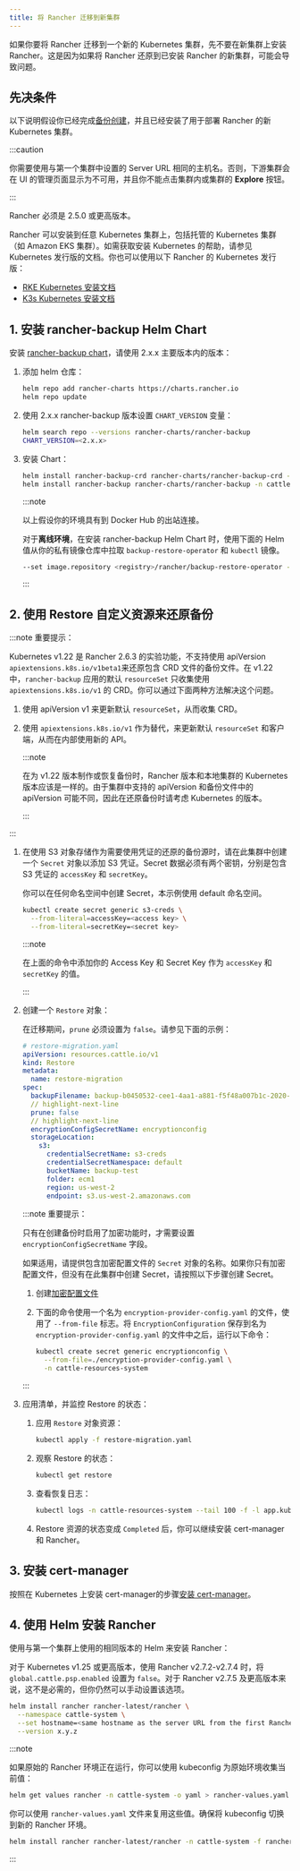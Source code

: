 ```yaml
---
title: 将 Rancher 迁移到新集群
---
```


如果你要将 Rancher 迁移到一个新的 Kubernetes 集群，先不要在新集群上安装 Rancher。这是因为如果将 Rancher 还原到已安装 Rancher 的新集群，可能会导致问题。

## 先决条件

以下说明假设你已经完成[备份创建](back-up-rancher.md)，并且已经安装了用于部署 Rancher 的新 Kubernetes 集群。

:::caution

你需要使用与第一个集群中设置的 Server URL 相同的主机名。否则，下游集群会在 UI 的管理页面显示为不可用，并且你不能点击集群内或集群的 **Explore** 按钮。

:::

Rancher 必须是 2.5.0 或更高版本。

Rancher 可以安装到任意 Kubernetes 集群上，包括托管的 Kubernetes 集群（如 Amazon EKS 集群）。如需获取安装 Kubernetes 的帮助，请参见 Kubernetes 发行版的文档。你也可以使用以下 Rancher 的 Kubernetes 发行版：

- [RKE Kubernetes 安装文档](https://rancher.com/docs/rke/latest/en/installation/)
- [K3s Kubernetes 安装文档](https://rancher.com/docs/k3s/latest/en/installation/)

## 1. 安装 rancher-backup Helm Chart

安装 [rancher-backup chart](https://github.com/rancher/backup-restore-operator/tags)，请使用 2.x.x 主要版本内的版本：

1. 添加 helm 仓库：

   ```bash
   helm repo add rancher-charts https://charts.rancher.io
   helm repo update
   ```

1. 使用 2.x.x rancher-backup 版本设置 `CHART_VERSION` 变量：
   ```bash
   helm search repo --versions rancher-charts/rancher-backup
   CHART_VERSION=<2.x.x>
   ```

1. 安装 Chart：
   ```bash
   helm install rancher-backup-crd rancher-charts/rancher-backup-crd -n cattle-resources-system --create-namespace --version $CHART_VERSION
   helm install rancher-backup rancher-charts/rancher-backup -n cattle-resources-system --version $CHART_VERSION
   ```

   :::note

   以上假设你的环境具有到 Docker Hub 的出站连接。

   对于**离线环境**，在安装 rancher-backup Helm Chart 时，使用下面的 Helm 值从你的私有镜像仓库中拉取 `backup-restore-operator` 和 `kubectl` 镜像。

   ```bash
   --set image.repository <registry>/rancher/backup-restore-operator --set global.kubectl.repository=<registry>/rancher/kubectl
   ```

   :::

## 2. 使用 Restore 自定义资源来还原备份

:::note 重要提示：

Kubernetes v1.22 是 Rancher 2.6.3 的实验功能，不支持使用 apiVersion `apiextensions.k8s.io/v1beta1`来还原包含 CRD 文件的备份文件。在 v1.22 中，`rancher-backup` 应用的默认 `resourceSet` 只收集使用 `apiextensions.k8s.io/v1` 的 CRD。你可以通过下面两种方法解决这个问题。

1. 使用 apiVersion v1 来更新默认 `resourceSet`，从而收集 CRD。
1. 使用 `apiextensions.k8s.io/v1` 作为替代，来更新默认 `resourceSet` 和客户端，从而在内部使用新的 API。

   :::note

   在为 v1.22 版本制作或恢复备份时，Rancher 版本和本地集群的 Kubernetes 版本应该是一样的。由于集群中支持的 apiVersion 和备份文件中的 apiVersion 可能不同，因此在还原备份时请考虑 Kubernetes 的版本。

   :::

:::

1. 在使用 S3 对象存储作为需要使用凭证的还原的备份源时，请在此集群中创建一个 `Secret` 对象以添加 S3 凭证。Secret 数据必须有两个密钥，分别是包含 S3 凭证的 `accessKey` 和 `secretKey`。

   你可以在任何命名空间中创建 Secret，本示例使用 default 命名空间。

   ```bash
   kubectl create secret generic s3-creds \
     --from-literal=accessKey=<access key> \
     --from-literal=secretKey=<secret key>
   ```

   :::note

   在上面的命令中添加你的 Access Key 和 Secret Key 作为 `accessKey` 和 `secretKey` 的值。

   :::

1. 创建一个 `Restore` 对象：

   在迁移期间，`prune` 必须设置为 `false`。请参见下面的示例：

   ```yaml
   # restore-migration.yaml
   apiVersion: resources.cattle.io/v1
   kind: Restore
   metadata:
     name: restore-migration
   spec:
     backupFilename: backup-b0450532-cee1-4aa1-a881-f5f48a007b1c-2020-09-15T07-27-09Z.tar.gz
     // highlight-next-line
     prune: false
     // highlight-next-line
     encryptionConfigSecretName: encryptionconfig
     storageLocation:
       s3:
         credentialSecretName: s3-creds
         credentialSecretNamespace: default
         bucketName: backup-test
         folder: ecm1
         region: us-west-2
         endpoint: s3.us-west-2.amazonaws.com
   ```

   :::note 重要提示：

   只有在创建备份时启用了加密功能时，才需要设置 `encryptionConfigSecretName` 字段。

   如果适用，请提供包含加密配置文件的 `Secret` 对象的名称。如果你只有加密配置文件，但没有在此集群中创建 Secret，请按照以下步骤创建 Secret。

   1. 创建[加密配置文件](../../../reference-guides/backup-restore-configuration/backup-configuration.md#加密)
   1. 下面的命令使用一个名为 `encryption-provider-config.yaml` 的文件，使用了 `--from-file` 标志。将 `EncryptionConfiguration` 保存到名为 `encryption-provider-config.yaml` 的文件中之后，运行以下命令：

      ```bash
      kubectl create secret generic encryptionconfig \
        --from-file=./encryption-provider-config.yaml \
        -n cattle-resources-system
      ```

   :::

1. 应用清单，并监控 Restore 的状态：
   1. 应用 `Restore` 对象资源：

      ```bash
      kubectl apply -f restore-migration.yaml
      ```

   1. 观察 Restore 的状态：
      ```bash
      kubectl get restore
      ```

   1. 查看恢复日志：
      ```bash
      kubectl logs -n cattle-resources-system --tail 100 -f -l app.kubernetes.io/instance=rancher-backup
      ```

   1. Restore 资源的状态变成 `Completed` 后，你可以继续安装 cert-manager 和 Rancher。

## 3. 安装 cert-manager

按照在 Kubernetes 上安装 cert-manager的步骤[安装 cert-manager](../../../getting-started/installation-and-upgrade/install-upgrade-on-a-kubernetes-cluster/install-upgrade-on-a-kubernetes-cluster.md#4-安装-cert-manager)。

## 4. 使用 Helm 安装 Rancher

使用与第一个集群上使用的相同版本的 Helm 来安装 Rancher：

对于 Kubernetes v1.25 或更高版本，使用 Rancher v2.7.2-v2.7.4 时，将 `global.cattle.psp.enabled` 设置为 `false`。对于 Rancher v2.7.5 及更高版本来说，这不是必需的，但你仍然可以手动设置该选项。

```bash
helm install rancher rancher-latest/rancher \
  --namespace cattle-system \
  --set hostname=<same hostname as the server URL from the first Rancher server> \
  --version x.y.z
```

:::note

如果原始的 Rancher 环境正在运行，你可以使用 kubeconfig 为原始环境收集当前值：

```bash
helm get values rancher -n cattle-system -o yaml > rancher-values.yaml
```

你可以使用 `rancher-values.yaml` 文件来复用这些值。确保将 kubeconfig 切换到新的 Rancher 环境。

```bash
helm install rancher rancher-latest/rancher -n cattle-system -f rancher-values.yaml --version x.y.z
```

:::